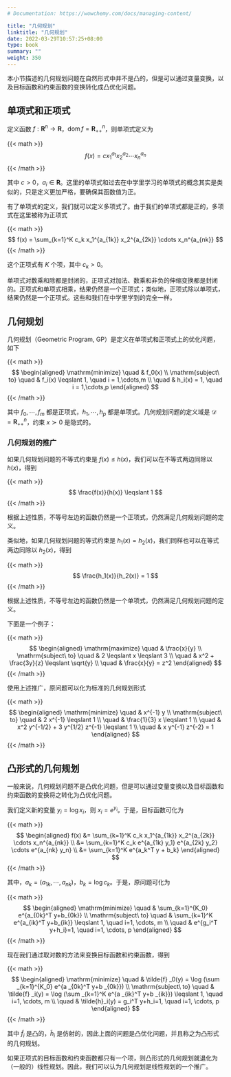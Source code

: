 ```yaml
---
# Documentation: https://wowchemy.com/docs/managing-content/

title: "几何规划"
linktitle: "几何规划"
date: 2022-03-29T10:57:25+08:00
type: book
summary: ""
weight: 350
---
```


<!--more-->

本小节描述的几何规划问题在自然形式中并不是凸的，但是可以通过变量变换，以及目标函数和约束函数的变换转化成凸优化问题。

## 单项式和正项式

定义函数 $f: \mathbf{R}^n \rightarrow \mathbf{R}$，$\operatorname{dom} f = \mathbf{R}^n_{++}$，则单项式定义为

{{< math >}}
$$
f(x) = c x_1^{a_1} x_2^{a_2} \cdots x_n^{a_n}
$$
{{< /math >}}

其中 $c > 0$，$a_i \in \mathbf{R}$。这里的单项式和过去在中学里学习的单项式的概念其实是类似的，只是定义更加严格，要确保其函数值为正。

有了单项式的定义，我们就可以定义多项式了。由于我们的单项式都是正的，多项式在这里被称为正项式

{{< math >}}
$$
f(x) = \sum_{k=1}^K c_k x_1^{a_{1k}} x_2^{a_{2k}} \cdots x_n^{a_{nk}}
$$
{{< /math >}}

这个正项式有 $K$ 个项，其中 $c_k > 0$。

单项式对数乘和除都是封闭的，正项式对加法、数乘和非负的伸缩变换都是封闭的。正项式和单项式相乘，结果仍然是一个正项式；类似地，正项式除以单项式，结果仍然是一个正项式。这些和我们在中学里学到的完全一样。

## 几何规划

几何规划（Geometric Program, GP）是定义在单项式和正项式上的优化问题，如下

{{< math >}}
$$
\begin{aligned}
    \mathrm{minimize} \quad & f_0(x) \\
    \mathrm{subject\ to} \quad & f_i(x) \leqslant 1, \quad i = 1,\cdots,m \\
    \quad & h_i(x) = 1, \quad i = 1,\cdots,p
\end{aligned}
$$
{{< /math >}}

其中 $f_0, \cdots, f_m$ 都是正项式，$h_1, \cdots, h_p$ 都是单项式。几何规划问题的定义域是 $\mathcal{D} = \mathbf{R}^n_{++}$，约束 $x \succ 0$ 是隐式的。


### 几何规划的推广

如果几何规划问题的不等式约束是 $f(x) \leqslant h(x)$，我们可以在不等式两边同除以 $h(x)$，得到

{{< math >}}
$$
\frac{f(x)}{h(x)} \leqslant 1
$$
{{< /math >}}

根据上述性质，不等号左边的函数仍然是一个正项式，仍然满足几何规划问题的定义。

类似地，如果几何规划问题的等式约束是 $h_1(x) = h_2(x)$，我们同样也可以在等式两边同除以 $h_2(x)$，得到

{{< math >}}
$$
\frac{h_1(x)}{h_2(x)} = 1
$$
{{< /math >}}

根据上述性质，不等号左边的函数仍然是一个单项式，仍然满足几何规划问题的定义。

下面是一个例子：

{{< math >}}
$$
\begin{aligned}
    \mathrm{maximize} \quad & \frac{x}{y} \\
    \mathrm{subject\ to} \quad & 2 \leqslant x \leqslant 3 \\
    \quad & x^2 + \frac{3y}{z} \leqslant \sqrt{y} \\
    \quad & \frac{x}{y} = z^2
\end{aligned}
$$
{{< /math >}}

使用上述推广，原问题可以化为标准的几何规划形式

{{< math >}}
$$
\begin{aligned}
    \mathrm{minimize} \quad & x^{-1} y \\
    \mathrm{subject\ to} \quad & 2 x^{-1} \leqslant 1 \\
    \quad & \frac{1}{3} x \leqslant 1 \\
    \quad & x^2 y^{-1/2} + 3 y^{1/2} z^{-1} \leqslant 1 \\
    \quad & x y^{-1} z^{-2} = 1
\end{aligned}
$$
{{< /math >}}

## 凸形式的几何规划

一般来说，几何规划问题不是凸优化问题，但是可以通过变量变换以及目标函数和约束函数的变换将之转化为凸优化问题。

我们定义新的变量 $y_i = \log x_i$，则 $x_i = e^{y_i}$。于是，目标函数可化为

{{< math >}}
$$
\begin{aligned}
    f(x) &= \sum_{k=1}^K c_k x_1^{a_{1k}} x_2^{a_{2k}} \cdots x_n^{a_{nk}} \\
    &= \sum_{k=1}^K c_k e^{a_{1k} y_1} e^{a_{2k} y_2} \cdots e^{a_{nk} y_n} \\
    &= \sum_{k=1}^K e^{a_k^T y + b_k}
\end{aligned}
$$
{{< /math >}}

其中，$a_k = (a_{1k}, \cdots, a_{nk})$，$b_k = \log c_k$。于是，原问题可化为

{{< math >}}
$$
\begin{aligned}
    \mathrm{minimize} \quad & \sum_{k=1}^{K_0} e^{a_{0k}^T y+b_{0k}} \\
    \mathrm{subject\ to} \quad & \sum_{k=1}^K e^{a_{ik}^T y+b_{ik}} \leqslant 1, \quad i=1, \cdots, m \\
    \quad & e^{g_i^T y+h_i}=1, \quad i=1, \cdots, p
\end{aligned}
$$
{{< /math >}}

现在我们通过取对数的方法来变换目标函数和约束函数，得到

{{< math >}}
$$
\begin{aligned}
    \mathrm{minimize} \quad & \tilde{f} _0(y) = \log (\sum _{k=1}^{K_0} e^{a _{0k}^T y+b _{0k}}) \\
    \mathrm{subject\ to} \quad & \tilde{f} _i(y) = \log (\sum _{k=1}^K e^{a _{ik}^T y+b _{ik}}) \leqslant 1, \quad i=1, \cdots, m \\
    \quad & \tilde{h}_i(y) = g_i^T y+h_i=1, \quad i=1, \cdots, p
\end{aligned}
$$
{{< /math >}}

其中 $\tilde{f}_i$ 是凸的，$\tilde{h}_i$ 是仿射的，因此上面的问题是凸优化问题，并且称之为凸形式的几何规划。

如果正项式的目标函数和约束函数都只有一个项，则凸形式的几何规划就退化为（一般的）线性规划。因此，我们可以认为几何规划是线性规划的一个推广。